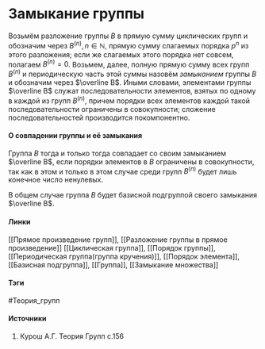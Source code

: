 # Замыкание группы
Возьмём разложение группы $B$ в прямую сумму циклических групп и обозначим через $B^{(n)},n\in\mathbb{N}$, прямую сумму слагаемых порядка $p^{n}$ из этого разложения; если же слагаемых этого порядка нет совсем, полагаем $B^{(n)}=0$. Возьмем, далее, полную прямую сумму всех групп $B^{(n)}$ и периодическую часть этой суммы назовём *замыканием* группы $B$ и обозначим через $\overline B$. Иными словами, элементами группы $\overline B$ служат последовательности элементов, взятых по одному в каждой из групп $B^{(n)}$, причем порядки всех элементов каждой такой последовательности ограничены в совокупности; сложение последовательностей производится покомпонентно.

#### О совпадении группы и её замыкания
Группа $B$ тогда и только тогда совпадает со своим замыканием $\overline B$, если порядки элементов в $B$ ограничены в совокупности, так как в этом и только в этом случае среди групп $B^{(n)}$ будет лишь конечное число ненулевых.

В общем случае группа $B$ будет базисной подгруппой своего замыкания $\overline B$.

#### Линки
 [[Прямое произведение групп]],
 [[Разложение группы в прямое произведение]]
 [[Циклическая группа]],
 [[Порядок группы]],
 [[Периодическая группа(группа кручения)]],
 [[Порядок элемента]],
 [[Базисная подгруппа]],
 [[Группа]],
 [[Замыкание множества]]
#### Тэги
 #Теория_групп 
#### Источники
 1. Курош А.Г. Теория Групп с.156
